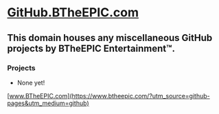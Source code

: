 # [GitHub.BTheEPIC.com](https://github.btheepic.com)
## This domain houses any miscellaneous GitHub projects by BTheEPIC Entertainment™.
### Projects
- None yet!


[www.BTheEPIC.com](https://www.btheepic.com/?utm_source=github-pages&utm_medium=github)
